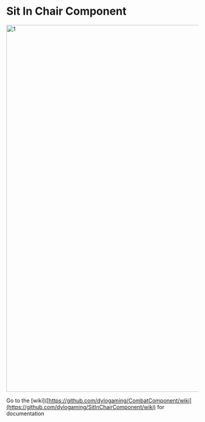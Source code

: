 # Sit In Chair Component
<img width="960" alt="1" src="https://github.com/user-attachments/assets/2a370707-ae2d-4e75-8c03-2e324902476f" />

Go to the [wiki]([https://github.com/dylogaming/CombatComponent/wiki](https://github.com/dylogaming/SitInChairComponent/wiki) for documentation

